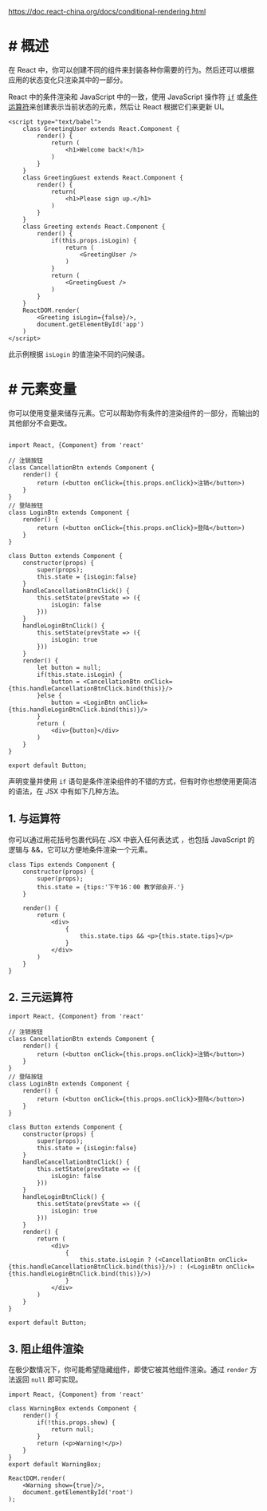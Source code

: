 https://doc.react-china.org/docs/conditional-rendering.html

# # 概述

在 React 中，你可以创建不同的组件来封装各种你需要的行为。然后还可以根据应用的状态变化只渲染其中的一部分。

React 中的条件渲染和 JavaScript 中的一致，使用 JavaScript 操作符 [`if`](https://developer.mozilla.org/en-US/docs/Web/JavaScript/Reference/Statements/if...else) 或[条件运算符](https://developer.mozilla.org/en/docs/Web/JavaScript/Reference/Operators/Conditional_Operator)来创建表示当前状态的元素，然后让 React 根据它们来更新 UI。

```react
<script type="text/babel">
    class GreetingUser extends React.Component {
        render() {
            return (
                <h1>Welcome back!</h1>
            )
        }
    }
    class GreetingGuest extends React.Component {
        render() {
            return(
                <h1>Please sign up.</h1>
            )
        }
    }
    class Greeting extends React.Component {
        render() {
            if(this.props.isLogin) {
                return (
                    <GreetingUser />
                )
            }
            return (
                <GreetingGuest />   
            )
        }
    }
    ReactDOM.render(
        <Greeting isLogin={false}/>,
        document.getElementById('app')
    )
</script>
```

此示例根据 `isLogin` 的值渲染不同的问候语。

# # 元素变量

你可以使用变量来储存元素。它可以帮助你有条件的渲染组件的一部分，而输出的其他部分不会更改。

```react

import React, {Component} from 'react' 

// 注销按钮
class CancellationBtn extends Component {
    render() {
        return (<button onClick={this.props.onClick}>注销</button>)
    }
}
// 登陆按钮
class LoginBtn extends Component {
    render() {
        return (<button onClick={this.props.onClick}>登陆</button>)
    }
}

class Button extends Component {
    constructor(props) {
        super(props);
        this.state = {isLogin:false}
    }
    handleCancellationBtnClick() {
        this.setState(prevState => ({
            isLogin: false
        }))
    }
    handleLoginBtnClick() {
        this.setState(prevState => ({
            isLogin: true
        }))
    }
    render() {
        let button = null;
        if(this.state.isLogin) {
            button = <CancellationBtn onClick={this.handleCancellationBtnClick.bind(this)}/>
        }else {
            button = <LoginBtn onClick={this.handleLoginBtnClick.bind(this)}/>
        }
        return (
            <div>{button}</div>
        )
    }
}

export default Button;
```

声明变量并使用 `if` 语句是条件渲染组件的不错的方式，但有时你也想使用更简洁的语法，在 JSX 中有如下几种方法。

## 1. 与运算符 

你可以通过用花括号包裹代码在 JSX 中嵌入任何表达式 ，也包括 JavaScript 的逻辑与 &&，它可以方便地条件渲染一个元素。

```react
class Tips extends Component {
    constructor(props) {
        super(props);
        this.state = {tips:'下午16：00 教学部会开.'}
    }

    render() {
        return (
            <div>
                {
                    this.state.tips && <p>{this.state.tips}</p>
                }
            </div>
        )
    }
}
```

## 2. 三元运算符

```react
import React, {Component} from 'react' 

// 注销按钮
class CancellationBtn extends Component {
    render() {
        return (<button onClick={this.props.onClick}>注销</button>)
    }
}
// 登陆按钮
class LoginBtn extends Component {
    render() {
        return (<button onClick={this.props.onClick}>登陆</button>)
    }
}

class Button extends Component {
    constructor(props) {
        super(props);
        this.state = {isLogin:false}
    }
    handleCancellationBtnClick() {
        this.setState(prevState => ({
            isLogin: false
        }))
    }
    handleLoginBtnClick() {
        this.setState(prevState => ({
            isLogin: true
        }))
    }
    render() {
        return (
            <div>
                {
                    this.state.isLogin ? (<CancellationBtn onClick={this.handleCancellationBtnClick.bind(this)}/>) : (<LoginBtn onClick={this.handleLoginBtnClick.bind(this)}/>)
                }
            </div>
        )
    }
}

export default Button;
```

## 3. 阻止组件渲染

在极少数情况下，你可能希望隐藏组件，即使它被其他组件渲染。通过 `render` 方法返回 `null` 即可实现。

```react
import React, {Component} from 'react' 

class WarningBox extends Component {
    render() {
        if(!this.props.show) {
            return null;
        }
        return (<p>Warning!</p>)
    }
}
export default WarningBox;
```

```react
ReactDOM.render(
    <Warning show={true}/>,
    document.getElementById('root')
);
```















